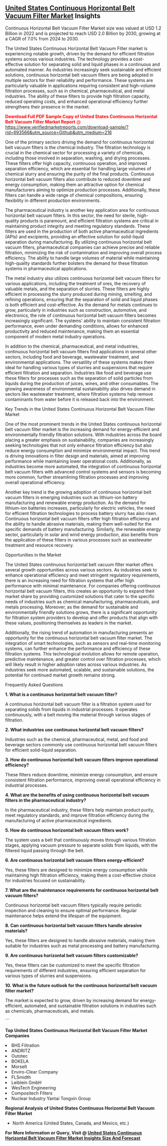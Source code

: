 <h2><a href="https://www.verifiedmarketreports.com/download-sample/?rid=693566&amp;utm_source=Github&amp;utm_medium=216" target="_blank">United States Continuous Horizontal Belt Vacuum Filter Market</a> Insights</h2><p>Continuous Horizontal Belt Vacuum Filter Market size was valued at USD 1.2 Billion in 2022 and is projected to reach USD 2.0 Billion by 2030, growing at a CAGR of 7.0% from 2024 to 2030.</p><p><p>The United States Continuous Horizontal Belt Vacuum Filter market is experiencing notable growth, driven by the demand for efficient filtration systems across various industries. The technology provides a cost-effective solution for separating solid and liquid phases in a continuous and automated manner. As industries increasingly seek sustainable and efficient solutions, continuous horizontal belt vacuum filters are being adopted in multiple sectors for their reliability and performance. These systems are particularly valuable in applications requiring consistent and high-volume filtration processes, such as in chemical, pharmaceutical, and metal industries. The ability of these filters to provide high filtration capacity, reduced operating costs, and enhanced operational efficiency further strengthens their presence in the market.</p><p><p><span class=""><span style="color: #ff0000;"><strong>Download Full PDF Sample Copy of United States Continuous Horizontal Belt Vacuum Filter Market Report</strong> @ </span><a href="https://www.verifiedmarketreports.com/download-sample/?rid=693566&amp;utm_source=Github&amp;utm_medium=216" target="_blank">https://www.verifiedmarketreports.com/download-sample/?rid=693566&amp;utm_source=Github&amp;utm_medium=216</a></span></p></p><p>One of the primary sectors driving the demand for continuous horizontal belt vacuum filters is the chemical industry. The filtration technology is crucial in the chemical sector for processing a variety of chemicals, including those involved in separation, washing, and drying processes. These filters offer high capacity, continuous operation, and improved separation efficiency, which are essential for handling large volumes of chemical slurry and ensuring the purity of the final products. Continuous horizontal belt vacuum filters also contribute to reduced downtime and energy consumption, making them an attractive option for chemical manufacturers aiming to optimize production processes. Additionally, these filters can handle a wide range of chemical compositions, ensuring flexibility in different production environments.</p><p>The pharmaceutical industry is another key application area for continuous horizontal belt vacuum filters. In this sector, the need for sterile, high-quality products is paramount, and efficient filtration systems are critical in maintaining product integrity and meeting regulatory standards. These filters are used in the production of both active pharmaceutical ingredients (APIs) and excipients, providing an effective solution for solid-liquid separation during manufacturing. By utilizing continuous horizontal belt vacuum filters, pharmaceutical companies can achieve precise and reliable filtration, minimizing the risk of contamination and improving overall process efficiency. The ability to handle large volumes of material while maintaining high-quality standards further bolsters the demand for these filtration systems in pharmaceutical applications.</p><p>The metal industry also utilizes continuous horizontal belt vacuum filters for various applications, including the treatment of ores, the recovery of valuable metals, and the separation of slurries. These filters are highly efficient in processing the slurry produced during mining, smelting, and refining operations, ensuring that the separation of solid and liquid phases is both efficient and cost-effective. As the demand for metals continues to grow, particularly in industries such as construction, automotive, and electronics, the role of continuous horizontal belt vacuum filters becomes increasingly significant. The systems' ability to maintain consistent filtration performance, even under demanding conditions, allows for enhanced productivity and reduced maintenance, making them an essential component of modern metal industry operations.</p><p>In addition to the chemical, pharmaceutical, and metal industries, continuous horizontal belt vacuum filters find applications in several other sectors, including food and beverage, wastewater treatment, and environmental applications. The versatility of these systems makes them ideal for handling various types of slurries and suspensions that require efficient filtration and separation. Industries like food and beverage use these filters for processes such as the separation of solid particles from liquids during the production of juices, wines, and other consumables. The growing awareness of environmental sustainability also drives demand in sectors like wastewater treatment, where filtration systems help remove contaminants from water before it is released back into the environment.</p><p>Key Trends in the United States Continuous Horizontal Belt Vacuum Filter Market</p><p>One of the most prominent trends in the United States continuous horizontal belt vacuum filter market is the increasing demand for energy-efficient and environmentally friendly filtration solutions. With industries across the board placing a greater emphasis on sustainability, companies are increasingly seeking technologies that not only enhance filtration efficiency but also reduce energy consumption and minimize environmental impact. This trend is driving innovations in filter design and materials, aimed at improving performance while maintaining lower operational costs. Additionally, as industries become more automated, the integration of continuous horizontal belt vacuum filters with advanced control systems and sensors is becoming more common, further streamlining filtration processes and improving overall operational efficiency.</p><p>Another key trend is the growing adoption of continuous horizontal belt vacuum filters in emerging industries such as lithium-ion battery manufacturing and renewable energy production. As the demand for lithium-ion batteries increases, particularly for electric vehicles, the need for efficient filtration technologies to process battery slurry has also risen. Continuous horizontal belt vacuum filters offer high filtration efficiency and the ability to handle abrasive materials, making them well-suited for the specific demands of battery manufacturing. Similarly, the renewable energy sector, particularly in solar and wind energy production, also benefits from the application of these filters in various processes such as wastewater treatment and resource recovery.</p><p>Opportunities in the Market</p><p>The United States continuous horizontal belt vacuum filter market offers several growth opportunities across various sectors. As industries seek to enhance operational efficiency and meet stringent regulatory requirements, there is an increasing need for filtration systems that offer high performance with minimal maintenance. For companies offering continuous horizontal belt vacuum filters, this creates an opportunity to expand their market share by providing customized solutions that cater to the specific needs of industries such as chemical manufacturing, pharmaceuticals, and metals processing. Moreover, as the demand for sustainable and environmentally friendly solutions grows, there is a significant opportunity for filtration system providers to develop and offer products that align with these values, positioning themselves as leaders in the market.</p><p>Additionally, the rising trend of automation in manufacturing presents an opportunity for the continuous horizontal belt vacuum filter market. The integration of smart technologies, such as sensors and real-time monitoring systems, can further enhance the performance and efficiency of these filtration systems. This technological evolution allows for remote operation, predictive maintenance, and greater control over filtration processes, which will likely result in higher adoption rates across various industries. As industries seek more automated, scalable, and sustainable solutions, the potential for continued market growth remains strong.</p><p>Frequently Asked Questions</p><p><strong>1. What is a continuous horizontal belt vacuum filter?</strong></p><p>A continuous horizontal belt vacuum filter is a filtration system used for separating solids from liquids in industrial processes. It operates continuously, with a belt moving the material through various stages of filtration.</p><p><strong>2. What industries use continuous horizontal belt vacuum filters?</strong></p><p>Industries such as the chemical, pharmaceutical, metal, and food and beverage sectors commonly use continuous horizontal belt vacuum filters for efficient solid-liquid separation.</p><p><strong>3. How do continuous horizontal belt vacuum filters improve operational efficiency?</strong></p><p>These filters reduce downtime, minimize energy consumption, and ensure consistent filtration performance, improving overall operational efficiency in industrial processes.</p><p><strong>4. What are the benefits of using continuous horizontal belt vacuum filters in the pharmaceutical industry?</strong></p><p>In the pharmaceutical industry, these filters help maintain product purity, meet regulatory standards, and improve filtration efficiency during the manufacturing of active pharmaceutical ingredients.</p><p><strong>5. How do continuous horizontal belt vacuum filters work?</strong></p><p>The system uses a belt that continuously moves through various filtration stages, applying vacuum pressure to separate solids from liquids, with the filtered liquid passing through the belt.</p><p><strong>6. Are continuous horizontal belt vacuum filters energy-efficient?</strong></p><p>Yes, these filters are designed to minimize energy consumption while maintaining high filtration efficiency, making them a cost-effective choice for industries focused on sustainability.</p><p><strong>7. What are the maintenance requirements for continuous horizontal belt vacuum filters?</strong></p><p>Continuous horizontal belt vacuum filters typically require periodic inspection and cleaning to ensure optimal performance. Regular maintenance helps extend the lifespan of the equipment.</p><p><strong>8. Can continuous horizontal belt vacuum filters handle abrasive materials?</strong></p><p>Yes, these filters are designed to handle abrasive materials, making them suitable for industries such as metal processing and battery manufacturing.</p><p><strong>9. Are continuous horizontal belt vacuum filters customizable?</strong></p><p>Yes, these filters can be customized to meet the specific filtration requirements of different industries, ensuring efficient separation for various types of slurries and suspensions.</p><p><strong>10. What is the future outlook for the continuous horizontal belt vacuum filter market?</strong></p><p>The market is expected to grow, driven by increasing demand for energy-efficient, automated, and sustainable filtration solutions in industries such as chemicals, pharmaceuticals, and metals.</p>```</p><p><strong>Top United States Continuous Horizontal Belt Vacuum Filter Market Companies</strong></p><div data-test-id=""><p><li>BHS Filtration</li><li> ANDRITZ</li><li> Outotec</li><li> BOKELA</li><li> Morselt</li><li> Enviro-Clear Company</li><li> FLSmidth</li><li> Leiblein GmbH</li><li> WesTech Engineering</li><li> Compositech Filters</li><li> Nuclear Industry Yantai Tongxin Group</li></p><div><strong>Regional Analysis of&nbsp;United States Continuous Horizontal Belt Vacuum Filter Market</strong></div><ul><li dir="ltr"><p dir="ltr">North America&nbsp;(United States, Canada, and Mexico, etc.)</p></li></ul><p><strong>For More Information or Query, Visit @&nbsp;</strong><strong><a href="https://www.verifiedmarketreports.com/product/continuous-horizontal-belt-vacuum-filter-market/?utm_source=Github&amp;utm_medium=216" target="_blank">United States Continuous Horizontal Belt Vacuum Filter Market Insights Size And Forecast</a></strong></p></div>
